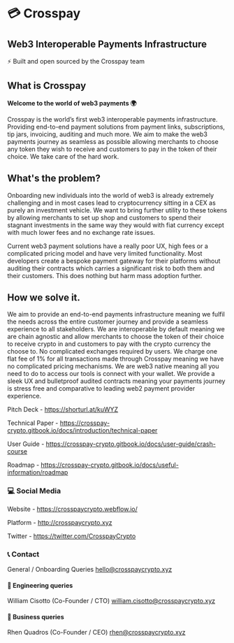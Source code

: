 # :credit_card: Crosspay
## Web3 Interoperable Payments Infrastructure

:zap: Built and open sourced by the Crosspay team 

## What is Crosspay
**Welcome to the world of web3 payments 🌍**

Crosspay is the world’s first web3 interoperable payments infrastructure. Providing end-to-end payment solutions from payment links, subscriptions, tip jars, invoicing, auditing and much more.
We aim to make the web3 payments journey as seamless as possible allowing merchants to choose any token they wish to receive and customers to pay in the token of their choice. We take care of the hard work.

## What's the problem?
Onboarding new individuals into the world of web3 is already extremely challenging and in most cases lead to cryptocurrency sitting in a CEX as purely an investment vehicle. We want to bring further utility to these tokens by allowing merchants to set up shop and customers to spend their stagnant investments in the same way they would with fiat currency except with much lower fees and no exchange rate issues.

Current web3 payment solutions have a really poor UX, high fees or a complicated pricing model and have very limited functionality. Most developers create a bespoke payment gateway for their platforms without auditing their contracts which carries a significant risk to both them and their customers. This does nothing but harm mass adoption further.

## How we solve it.
We aim to provide an end-to-end payments infrastructure meaning we fulfil the needs across the entire customer journey and provide a seamless experience to all stakeholders.
We are interoperable by default meaning we are chain agnostic and allow merchants to choose the token of their choice to receive crypto in and customers to pay with the crypto currency the choose to. No complicated exchanges required by users.
We charge one flat fee of 1% for all transactions made through Crosspay meaning we have no complicated pricing mechanisms.
We are web3 native meaning all you need to do to access our tools is connect with your wallet.
We provide a sleek UX and bulletproof audited contracts meaning your payments journey is stress free and comparative to leading web2 payment provider experience.

Pitch Deck - https://shorturl.at/kuWYZ

Technical Paper - https://crosspay-crypto.gitbook.io/docs/introduction/technical-paper

User Guide - https://crosspay-crypto.gitbook.io/docs/user-guide/crash-course

Roadmap - https://crosspay-crypto.gitbook.io/docs/useful-information/roadmap

### :computer: Social Media

Website - https://crosspaycrypto.webflow.io/

Platform - http://crosspaycrypto.xyz

Twitter - https://twitter.com/CrosspayCrypto

### :telephone_receiver: Contact

General / Onboarding Queries
hello@crosspaycrypto.xyz

#### :construction: Engineering queries
William Cisotto (Co-Founder / CTO) william.cisotto@crosspaycrypto.xyz
#### :office: Business queries
Rhen Quadros (Co-Founder / CEO) rhen@crosspaycrypto.xyz

